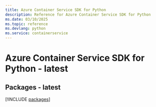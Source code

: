 ```yaml
---
title: Azure Container Service SDK for Python
description: Reference for Azure Container Service SDK for Python
ms.date: 03/10/2025
ms.topic: reference
ms.devlang: python
ms.service: containerservice
---
```

# Azure Container Service SDK for Python - latest
## Packages - latest
[!INCLUDE [packages](container-service-index.md)]